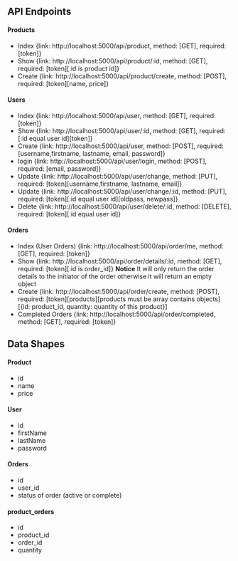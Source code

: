 ## API Endpoints

#### Products

- Index {link: http://localhost:5000/api/product, method: [GET], required: [token]}
- Show {link: http://localhost:5000/api/product/:id, method: [GET], required: [token][:id is product id]}
- Create {link: http://localhost:5000/api/product/create, method: [POST], required: [token][name, price]}

#### Users

- Index {link: http://localhost:5000/api/user, method: [GET], required: [token]}
- Show {link: http://localhost:5000/api/user/:id, method: [GET], required: [:id equal user id][token]}
- Create {link: http://localhost:5000/api/user, method: [POST], required: [username,firstname,
  lastname, email, password]}
- login {link: http://localhost:5000/api/user/login, method: [POST], required: [email, password]}
- Update {link: http://localhost:5000/api/user/change, method: [PUT], required: [token][username,firstname, lastname, email]}
- Update {link: http://localhost:5000/api/user/change/:id, method: [PUT], required: [token][:id equal user id][oldpass, newpass]}
- Delete {link: http://localhost:5000/api/user/delete/:id, method: [DELETE], required: [token][:id equal user id]}

#### Orders

- Index (User Orders) {link: http://localhost:5000/api/order/me, method: [GET], required: [token]}
- Show {link: http://localhost:5000/api/order/details/:id, method: [GET], required: [token][:id is order_id]} **Notice** It will only return the order details to the initiator of the order otherwise it will return an empty object
- Create {link: http://localhost:5000/api/order/create, method: [POST], required: [token][products][products must be array contains objects][{id: product_id, quantity: quantity of this product}]
- Completed Orders {link: http://localhost:5000/api/order/completed, method: [GET], required: [token]}

## Data Shapes

#### Product

- id
- name
- price

#### User

- id
- firstName
- lastName
- password

#### Orders

- id
- user_id
- status of order (active or complete)

#### product_orders

- id
- product_id
- order_id
- quantity
